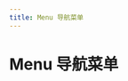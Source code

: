 ```yaml
---
title: Menu 导航菜单
---
```


# Menu 导航菜单 <Badge text="pass" type="success"/> 

<ClientOnly>
  <menu-demo></menu-demo>
</ClientOnly>

<menu-attributes>
</menu-attributes>